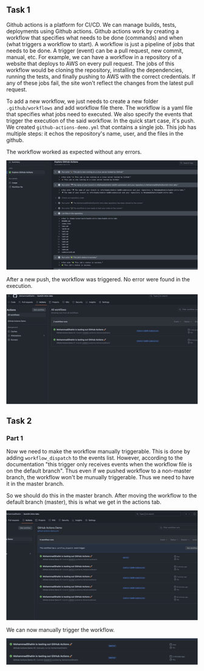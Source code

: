 ## Task 1

Github actions is a platform for CI/CD. We can manage builds, tests, deployments using Github actions. Github actions work by creating a workflow that specifies what needs to be done (commands) and when (what triggers a workflow to start). A workflow is just a pipeline of jobs that needs to be done. A trigger (event) can be a pull request, new commit, manual, etc. For example, we can have a workflow in a repository of a website that deploys to AWS on every pull request. The jobs of this workflow would be cloning the repository, installing the dependencies, running the tests, and finally pushing to AWS with the correct credentials. If any of these jobs fail, the site won't reflect the changes from the latest pull request. 

To add a new workflow, we just needs to create a new folder `.github/workflows` and add workflow file there. The workflow is a yaml file that specifies what jobs need to executed. We also specify the events that trigger the execution of the said workflow. In the quick start case, it's push. We created `github-actions-demo.yml` that contains a single job. This job has multiple steps: it echos the repository's name, user, and the files in the github. 

The workflow worked as expected without any errors.

![demo action](imgs/workflow1.png)

After a new push, the workflow was triggered. No error were found in the execution.

![alt text](imgs/workflow2.png)

## Task 2

### Part 1

Now we need to make the workflow manually triggerable. This is done by adding `workflow_dispatch` to the events list. However, according to the documentation "this trigger only receives events when the workflow file is on the default branch". Thus even if we pushed workflow to a non-master branch, the workflow won't be munually triggerable. Thus we need to have it in the master branch.

So we should do this in the master branch. After moving the workflow to the default branch (master), this is what we get in the actions tab. 

![alt text](imgs/actions-master.png)

We can now manually trigger the workflow. 

![manual-trigger](imgs/manual-trigger.png)

